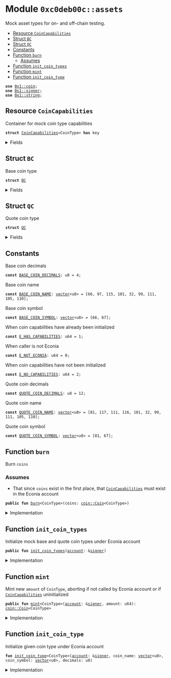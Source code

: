 
<a name="0xc0deb00c_assets"></a>

# Module `0xc0deb00c::assets`

Mock asset types for on- and off-chain testing.


-  [Resource `CoinCapabilities`](#0xc0deb00c_assets_CoinCapabilities)
-  [Struct `BC`](#0xc0deb00c_assets_BC)
-  [Struct `QC`](#0xc0deb00c_assets_QC)
-  [Constants](#@Constants_0)
-  [Function `burn`](#0xc0deb00c_assets_burn)
    -  [Assumes](#@Assumes_1)
-  [Function `init_coin_types`](#0xc0deb00c_assets_init_coin_types)
-  [Function `mint`](#0xc0deb00c_assets_mint)
-  [Function `init_coin_type`](#0xc0deb00c_assets_init_coin_type)


<pre><code><b>use</b> <a href="">0x1::coin</a>;
<b>use</b> <a href="">0x1::signer</a>;
<b>use</b> <a href="">0x1::string</a>;
</code></pre>



<a name="0xc0deb00c_assets_CoinCapabilities"></a>

## Resource `CoinCapabilities`

Container for mock coin type capabilities


<pre><code><b>struct</b> <a href="assets.md#0xc0deb00c_assets_CoinCapabilities">CoinCapabilities</a>&lt;CoinType&gt; <b>has</b> key
</code></pre>



<details>
<summary>Fields</summary>


<dl>
<dt>
<code>burn_capability: <a href="_BurnCapability">coin::BurnCapability</a>&lt;CoinType&gt;</code>
</dt>
<dd>

</dd>
<dt>
<code>freeze_capability: <a href="_FreezeCapability">coin::FreezeCapability</a>&lt;CoinType&gt;</code>
</dt>
<dd>

</dd>
<dt>
<code>mint_capability: <a href="_MintCapability">coin::MintCapability</a>&lt;CoinType&gt;</code>
</dt>
<dd>

</dd>
</dl>


</details>

<a name="0xc0deb00c_assets_BC"></a>

## Struct `BC`

Base coin type


<pre><code><b>struct</b> <a href="assets.md#0xc0deb00c_assets_BC">BC</a>
</code></pre>



<details>
<summary>Fields</summary>


<dl>
<dt>
<code>dummy_field: bool</code>
</dt>
<dd>

</dd>
</dl>


</details>

<a name="0xc0deb00c_assets_QC"></a>

## Struct `QC`

Quote coin type


<pre><code><b>struct</b> <a href="assets.md#0xc0deb00c_assets_QC">QC</a>
</code></pre>



<details>
<summary>Fields</summary>


<dl>
<dt>
<code>dummy_field: bool</code>
</dt>
<dd>

</dd>
</dl>


</details>

<a name="@Constants_0"></a>

## Constants


<a name="0xc0deb00c_assets_BASE_COIN_DECIMALS"></a>

Base coin decimals


<pre><code><b>const</b> <a href="assets.md#0xc0deb00c_assets_BASE_COIN_DECIMALS">BASE_COIN_DECIMALS</a>: u8 = 4;
</code></pre>



<a name="0xc0deb00c_assets_BASE_COIN_NAME"></a>

Base coin name


<pre><code><b>const</b> <a href="assets.md#0xc0deb00c_assets_BASE_COIN_NAME">BASE_COIN_NAME</a>: <a href="">vector</a>&lt;u8&gt; = [66, 97, 115, 101, 32, 99, 111, 105, 110];
</code></pre>



<a name="0xc0deb00c_assets_BASE_COIN_SYMBOL"></a>

Base coin symbol


<pre><code><b>const</b> <a href="assets.md#0xc0deb00c_assets_BASE_COIN_SYMBOL">BASE_COIN_SYMBOL</a>: <a href="">vector</a>&lt;u8&gt; = [66, 67];
</code></pre>



<a name="0xc0deb00c_assets_E_HAS_CAPABILITIES"></a>

When coin capabilities have already been initialized


<pre><code><b>const</b> <a href="assets.md#0xc0deb00c_assets_E_HAS_CAPABILITIES">E_HAS_CAPABILITIES</a>: u64 = 1;
</code></pre>



<a name="0xc0deb00c_assets_E_NOT_ECONIA"></a>

When caller is not Econia


<pre><code><b>const</b> <a href="assets.md#0xc0deb00c_assets_E_NOT_ECONIA">E_NOT_ECONIA</a>: u64 = 0;
</code></pre>



<a name="0xc0deb00c_assets_E_NO_CAPABILITIES"></a>

When coin capabilities have not been initialized


<pre><code><b>const</b> <a href="assets.md#0xc0deb00c_assets_E_NO_CAPABILITIES">E_NO_CAPABILITIES</a>: u64 = 2;
</code></pre>



<a name="0xc0deb00c_assets_QUOTE_COIN_DECIMALS"></a>

Quote coin decimals


<pre><code><b>const</b> <a href="assets.md#0xc0deb00c_assets_QUOTE_COIN_DECIMALS">QUOTE_COIN_DECIMALS</a>: u8 = 12;
</code></pre>



<a name="0xc0deb00c_assets_QUOTE_COIN_NAME"></a>

Quote coin name


<pre><code><b>const</b> <a href="assets.md#0xc0deb00c_assets_QUOTE_COIN_NAME">QUOTE_COIN_NAME</a>: <a href="">vector</a>&lt;u8&gt; = [81, 117, 111, 116, 101, 32, 99, 111, 105, 110];
</code></pre>



<a name="0xc0deb00c_assets_QUOTE_COIN_SYMBOL"></a>

Quote coin symbol


<pre><code><b>const</b> <a href="assets.md#0xc0deb00c_assets_QUOTE_COIN_SYMBOL">QUOTE_COIN_SYMBOL</a>: <a href="">vector</a>&lt;u8&gt; = [81, 67];
</code></pre>



<a name="0xc0deb00c_assets_burn"></a>

## Function `burn`

Burn <code>coins</code>


<a name="@Assumes_1"></a>

### Assumes

* That since <code>coins</code> exist in the first place, that
<code><a href="assets.md#0xc0deb00c_assets_CoinCapabilities">CoinCapabilities</a></code> must exist in the Econia account


<pre><code><b>public</b> <b>fun</b> <a href="assets.md#0xc0deb00c_assets_burn">burn</a>&lt;CoinType&gt;(coins: <a href="_Coin">coin::Coin</a>&lt;CoinType&gt;)
</code></pre>



<details>
<summary>Implementation</summary>


<pre><code><b>public</b> <b>fun</b> <a href="assets.md#0xc0deb00c_assets_burn">burn</a>&lt;CoinType&gt;(
    coins: <a href="_Coin">coin::Coin</a>&lt;CoinType&gt;
) <b>acquires</b> <a href="assets.md#0xc0deb00c_assets_CoinCapabilities">CoinCapabilities</a> {
    // Borrow immutable reference <b>to</b> burn capability
    <b>let</b> burn_capability = &<b>borrow_global</b>&lt;<a href="assets.md#0xc0deb00c_assets_CoinCapabilities">CoinCapabilities</a>&lt;CoinType&gt;&gt;(
            @econia).burn_capability;
    <a href="_burn">coin::burn</a>&lt;CoinType&gt;(coins, burn_capability); // Burn coins
}
</code></pre>



</details>

<a name="0xc0deb00c_assets_init_coin_types"></a>

## Function `init_coin_types`

Initialize mock base and quote coin types under Econia account


<pre><code><b>public</b> <b>fun</b> <a href="assets.md#0xc0deb00c_assets_init_coin_types">init_coin_types</a>(<a href="">account</a>: &<a href="">signer</a>)
</code></pre>



<details>
<summary>Implementation</summary>


<pre><code><b>public</b> entry <b>fun</b> <a href="assets.md#0xc0deb00c_assets_init_coin_types">init_coin_types</a>(
    <a href="">account</a>: &<a href="">signer</a>
) {
    <a href="assets.md#0xc0deb00c_assets_init_coin_type">init_coin_type</a>&lt;<a href="assets.md#0xc0deb00c_assets_BC">BC</a>&gt;(<a href="">account</a>, <a href="assets.md#0xc0deb00c_assets_BASE_COIN_NAME">BASE_COIN_NAME</a>, <a href="assets.md#0xc0deb00c_assets_BASE_COIN_SYMBOL">BASE_COIN_SYMBOL</a>,
        <a href="assets.md#0xc0deb00c_assets_BASE_COIN_DECIMALS">BASE_COIN_DECIMALS</a>); // Initialize mock base <a href="">coin</a>
    <a href="assets.md#0xc0deb00c_assets_init_coin_type">init_coin_type</a>&lt;<a href="assets.md#0xc0deb00c_assets_QC">QC</a>&gt;(<a href="">account</a>, <a href="assets.md#0xc0deb00c_assets_QUOTE_COIN_NAME">QUOTE_COIN_NAME</a>, <a href="assets.md#0xc0deb00c_assets_QUOTE_COIN_SYMBOL">QUOTE_COIN_SYMBOL</a>,
        <a href="assets.md#0xc0deb00c_assets_QUOTE_COIN_DECIMALS">QUOTE_COIN_DECIMALS</a>); // Initialize mock quote <a href="">coin</a>
}
</code></pre>



</details>

<a name="0xc0deb00c_assets_mint"></a>

## Function `mint`

Mint new <code>amount</code> of <code>CoinType</code>, aborting if not called by
Econia account or if <code><a href="assets.md#0xc0deb00c_assets_CoinCapabilities">CoinCapabilities</a></code> uninitialized


<pre><code><b>public</b> <b>fun</b> <a href="assets.md#0xc0deb00c_assets_mint">mint</a>&lt;CoinType&gt;(<a href="">account</a>: &<a href="">signer</a>, amount: u64): <a href="_Coin">coin::Coin</a>&lt;CoinType&gt;
</code></pre>



<details>
<summary>Implementation</summary>


<pre><code><b>public</b> entry <b>fun</b> <a href="assets.md#0xc0deb00c_assets_mint">mint</a>&lt;CoinType&gt;(
    <a href="">account</a>: &<a href="">signer</a>,
    amount: u64
): <a href="_Coin">coin::Coin</a>&lt;CoinType&gt;
<b>acquires</b> <a href="assets.md#0xc0deb00c_assets_CoinCapabilities">CoinCapabilities</a> {
    // Get <a href="">account</a> <b>address</b>
    <b>let</b> account_address = address_of(<a href="">account</a>);
    // Assert caller is Econia
    <b>assert</b>!(account_address == @econia, <a href="assets.md#0xc0deb00c_assets_E_NOT_ECONIA">E_NOT_ECONIA</a>);
    <b>assert</b>!(<b>exists</b>&lt;<a href="assets.md#0xc0deb00c_assets_CoinCapabilities">CoinCapabilities</a>&lt;CoinType&gt;&gt;(account_address),
        <a href="assets.md#0xc0deb00c_assets_E_NO_CAPABILITIES">E_NO_CAPABILITIES</a>); // Assert <a href="">coin</a> capabilities initialized
    // Borrow immutable reference <b>to</b> mint capability
    <b>let</b> mint_capability = &<b>borrow_global</b>&lt;<a href="assets.md#0xc0deb00c_assets_CoinCapabilities">CoinCapabilities</a>&lt;CoinType&gt;&gt;(
            account_address).mint_capability;
    // Mint specified amount
    <a href="_mint">coin::mint</a>&lt;CoinType&gt;(amount, mint_capability)
}
</code></pre>



</details>

<a name="0xc0deb00c_assets_init_coin_type"></a>

## Function `init_coin_type`

Initialize given coin type under Econia account


<pre><code><b>fun</b> <a href="assets.md#0xc0deb00c_assets_init_coin_type">init_coin_type</a>&lt;CoinType&gt;(<a href="">account</a>: &<a href="">signer</a>, coin_name: <a href="">vector</a>&lt;u8&gt;, coin_symbol: <a href="">vector</a>&lt;u8&gt;, decimals: u8)
</code></pre>



<details>
<summary>Implementation</summary>


<pre><code><b>fun</b> <a href="assets.md#0xc0deb00c_assets_init_coin_type">init_coin_type</a>&lt;CoinType&gt;(
    <a href="">account</a>: &<a href="">signer</a>,
    coin_name: <a href="">vector</a>&lt;u8&gt;,
    coin_symbol: <a href="">vector</a>&lt;u8&gt;,
    decimals: u8,
) {
    // Assert caller is Econia
    <b>assert</b>!(address_of(<a href="">account</a>) == @econia, <a href="assets.md#0xc0deb00c_assets_E_NOT_ECONIA">E_NOT_ECONIA</a>);
    // Assert Econia does not already have <a href="">coin</a> capabilities stored
    <b>assert</b>!(!<b>exists</b>&lt;<a href="assets.md#0xc0deb00c_assets_CoinCapabilities">CoinCapabilities</a>&lt;CoinType&gt;&gt;(@econia),
        <a href="assets.md#0xc0deb00c_assets_E_HAS_CAPABILITIES">E_HAS_CAPABILITIES</a>);
    // Initialize <a href="">coin</a>, storing capabilities
    <b>let</b> (burn_capability, freeze_capability, mint_capability) =
    <a href="_initialize">coin::initialize</a>&lt;CoinType&gt;(
        <a href="">account</a>, utf8(coin_name), utf8(coin_symbol), decimals, <b>false</b>);
    <b>move_to</b>&lt;<a href="assets.md#0xc0deb00c_assets_CoinCapabilities">CoinCapabilities</a>&lt;CoinType&gt;&gt;(<a href="">account</a>,
        <a href="assets.md#0xc0deb00c_assets_CoinCapabilities">CoinCapabilities</a>&lt;CoinType&gt;{
            burn_capability,
            freeze_capability,
            mint_capability
    }); // Store capabilities under Econia <a href="">account</a>
}
</code></pre>



</details>
